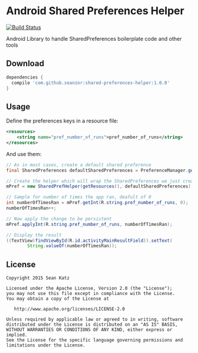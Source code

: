 Android Shared Preferences Helper
===============

[![Build Status](https://travis-ci.org/SeanZoR/shared-preferences-helper.svg)](https://travis-ci.org/SeanZoR/shared-preferences-helper)

Android Library to handle SharedPreferences boilerplate code and other tools

## Download
```groovy
dependencies {
  compile 'com.github.seanzor:shared-preferences-helper:1.0.0'
}
```

## Usage
Define the preferences keys in a resource file:

```xml
<resources>
    <string name="pref_number_of_runs">pref_number_of_runs</string>
</resources>
```

And use them:

```java
// As in most cases, create a default shared preference
final SharedPreferences defaultSharedPreferences = PreferenceManager.getDefaultSharedPreferences(this);

// Create the helper which will wrap the SharedPreferences we just created
mPref = new SharedPrefHelper(getResources(), defaultSharedPreferences);

// Sample for number of times the app ran, deafult of 0
int numberOfTimesRan = mPref.getInt(R.string.pref_number_of_runs, 0);
numberOfTimesRan++;

// Now apply the change to be persistent
mPref.applyInt(R.string.pref_number_of_runs, numberOfTimesRan);

// Display the result
((TextView)findViewById(R.id.activityMainResultField)).setText(
        String.valueOf(numberOfTimesRan));

```


## License

    Copyright 2015 Sean Katz

    Licensed under the Apache License, Version 2.0 (the "License");
    you may not use this file except in compliance with the License.
    You may obtain a copy of the License at

       http://www.apache.org/licenses/LICENSE-2.0

    Unless required by applicable law or agreed to in writing, software
    distributed under the License is distributed on an "AS IS" BASIS,
    WITHOUT WARRANTIES OR CONDITIONS OF ANY KIND, either express or implied.
    See the License for the specific language governing permissions and
    limitations under the License.
